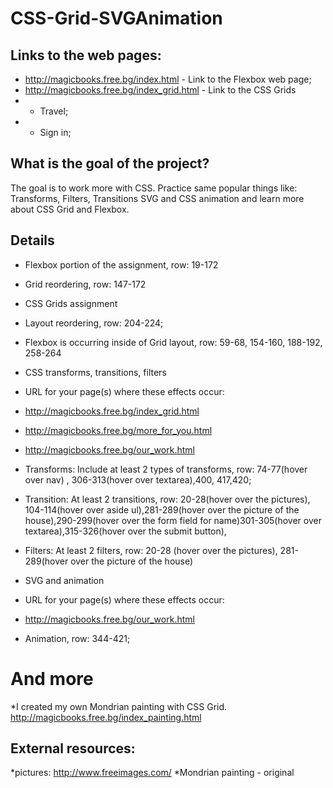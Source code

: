 # CSS-Grid-SVGAnimation
## Links to the web pages:
* http://magicbooks.free.bg/index.html - Link to the Flexbox web page;
* http://magicbooks.free.bg/index_grid.html  - Link to the CSS Grids
*  - Travel;
* - Sign in;

## What is the goal of the project?
The goal is to work more with CSS. Practice same popular things like: Transforms, Filters, Transitions SVG and CSS animation and learn more about CSS Grid and Flexbox.

## Details

 * Flexbox portion of the assignment, row: 19-172
 * Grid reordering, row: 147-172
 
 * CSS Grids assignment 
 * Layout reordering, row: 204-224;
 * Flexbox is occurring inside of Grid layout, row: 59-68, 154-160, 188-192, 258-264
 
 * CSS transforms, transitions, filters 
 * URL for your page(s) where these effects occur:      
 * http://magicbooks.free.bg/index_grid.html 
 * http://magicbooks.free.bg/more_for_you.html 
 * http://magicbooks.free.bg/our_work.html 
 
 *  Transforms: Include at least 2 types of transforms, row: 74-77(hover over nav) , 306-313(hover over  textarea),400, 417,420;
 *  Transition: At least 2 transitions, row: 20-28(hover over the pictures), 104-114(hover over  aside ul),281-289(hover over the picture of the house),290-299(hover over the form field for name)301-305(hover over  textarea),315-326(hover over  the submit button),
 * Filters: At least 2 filters, row: 20-28 (hover over the pictures), 281-289(hover over the picture of the house) 
 
 
*  SVG and animation 
*  URL for your page(s) where these effects occur:
*  http://magicbooks.free.bg/our_work.html 
*  Animation, row: 344-421;

# And more
*I created my own Mondrian painting with CSS Grid.        http://magicbooks.free.bg/index_painting.html 



## External resources:
*pictures: http://www.freeimages.com/
*Mondrian painting - original
